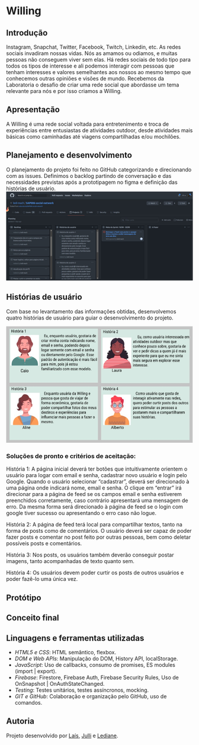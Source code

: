 # Willing
## Introdução 
Instagram, Snapchat, Twitter, Facebook, Twitch, Linkedin, etc. As redes sociais invadiram nossas vidas. Nós as amamos ou odiamos, e muitas pessoas não conseguem viver sem elas. 
Há redes sociais de todo tipo para todos os tipos de interesse e ali podemos interagir com pessoas que tenham interesses e valores semelhantes aos nossos ao mesmo tempo que conhecemos 
outras opiniões e visões de mundo.
Recebemos da Laboratoria o desafio de criar uma rede social que abordasse um tema relevante para nós e por isso criamos a Willing.

## Apresentação
A Willing é uma rede social voltada para entretenimento e troca de experiências entre entusiastas de atividades outdoor, desde atividades mais básicas como caminhadas até viagens compartilhadas e/ou mochilões.

## Planejamento e desenvolvimento
O planejamento do projeto foi feito no GitHub categorizando e direcionando com as issues. Definimos o backlog partindo de conversação e das necessidades previstas após a prototipagem no figma e definição das histórias de usuário.
![img](./src/images/planejamento.jpeg)

## Histórias de usuário
Com base no levantamento das informações obtidas, desenvolvemos quatro histórias de usuário para guiar o desenvolvimento do projeto.

![img](./src/images/historiasDeUsuario.jpeg)
### Soluções de pronto e critérios de aceitação:
História 1: A página inicial deverá ter botões que intuitivamente orientem o usuário para logar com email e senha, 
cadastrar novo usuário  e login pelo Google.
Quando o usuário selecionar “cadastrar”, deverá ser direcionado à uma página onde indicará nome, email e senha. 
O clique em “entrar” irá direcionar para a página de feed se os campos email e senha estiverem preenchidos corretamente, caso contrário apresentará uma mensagem de erro. 
Da mesma forma será direcionado à página de feed se o login com google tiver sucesso ou apresentando o erro caso não logue.

História 2: A página de feed terá local para compartilhar textos, tanto na forma de posts como de comentários. O usuário deverá ser capaz de poder fazer posts e comentar no post feito por outras pessoas, bem como deletar possíveis posts e comentários.

História 3: Nos posts, os usuários também deverão conseguir postar imagens, tanto acompanhadas de texto quanto sem.

História 4: Os usuários devem poder curtir os posts de outros usuários e poder fazê-lo uma única vez.

## Protótipo

## Conceito final

## Linguagens e ferramentas utilizadas
- *HTML5 e CSS*: HTML semântico, flexbox.
- *DOM e Web APIs*: Manipulação do DOM, History API, localStorage.
- *JavaScript*: Uso de callbacks, consumo de promises, ES modules (import | export).
- *Firebase*: Firestore, Firebase Auth, Firebase Security Rules, Uso de OnSnapshot | OnAuthStateChanged.
- *Testing*: Testes unitários, testes assíncronos, mocking.
- *GIT e GitHub*: Colaboração e organização pelo GitHub, uso de comandos.

## Autoria
Projeto desenvolvido por [Laís](https://www.linkedin.com/in/la%C3%ADs-ayume-lima-mune/), [Julli](https://www.linkedin.com/in/julli-mayanne-/) e [Lediane](https://www.linkedin.com/in/ledianemachado/).
